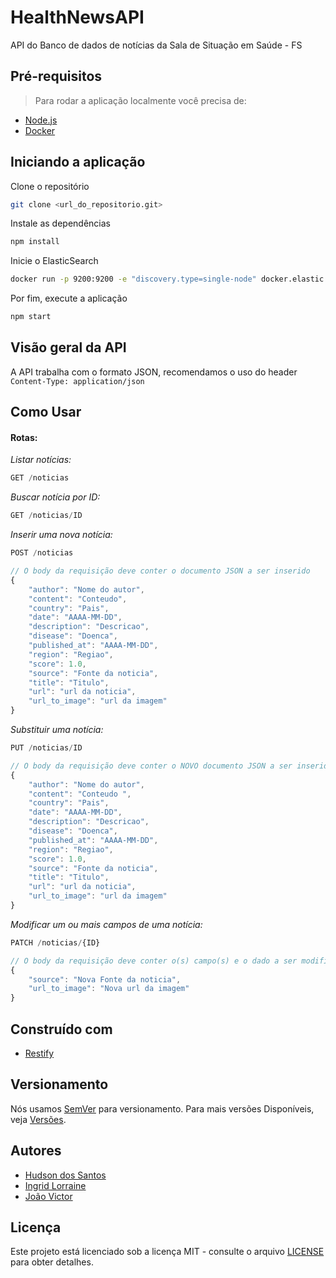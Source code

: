 # HealthNewsAPI

API do Banco de dados de notícias da Sala de Situação em Saúde - FS

## Pré-requisitos

> Para rodar a aplicação localmente você precisa de:

* [Node.js](https://nodejs.org/)
* [Docker](https://www.docker.com/)


## Iniciando a aplicação

Clone o repositório

```sh
git clone <url_do_repositorio.git>
```

Instale as dependências
```sh
npm install
```

Inicie o ElasticSearch

```sh
docker run -p 9200:9200 -e "discovery.type=single-node" docker.elastic.co/elasticsearch/elasticsearch:7.1.1
```

Por fim, execute a aplicação

```sh
npm start
```

## Visão geral da API

A API trabalha com o formato JSON, recomendamos o uso do header `Content-Type: application/json`

## Como Usar


#### **Rotas:**

_Listar notícias:_
```javascript
GET /noticias
```

_Buscar notícia por ID:_

```javascript
GET /noticias/ID
```

_Inserir uma nova notícia:_

```javascript
POST /noticias

// O body da requisição deve conter o documento JSON a ser inserido
{
    "author": "Nome do autor",
    "content": "Conteudo",
    "country": "Pais",
    "date": "AAAA-MM-DD",
    "description": "Descricao",
    "disease": "Doenca",
    "published_at": "AAAA-MM-DD",
    "region": "Regiao",
    "score": 1.0,
    "source": "Fonte da noticia",
    "title": "Titulo",
    "url": "url da noticia",
    "url_to_image": "url da imagem"
}
```

_Substituir uma notícia:_

```javascript
PUT /noticias/ID

// O body da requisição deve conter o NOVO documento JSON a ser inserido no ID indicado
{
    "author": "Nome do autor",
    "content": "Conteudo ",
    "country": "Pais",
    "date": "AAAA-MM-DD",
    "description": "Descricao",
    "disease": "Doenca",
    "published_at": "AAAA-MM-DD",
    "region": "Regiao",
    "score": 1.0,
    "source": "Fonte da noticia",
    "title": "Titulo",
    "url": "url da noticia",
    "url_to_image": "url da imagem"
}
```

_Modificar um ou mais campos de uma notícia:_

```javascript
PATCH /noticias/{ID}

// O body da requisição deve conter o(s) campo(s) e o dado a ser modificado
{
    "source": "Nova Fonte da noticia",
    "url_to_image": "Nova url da imagem"
}
```


<!-- ## Running the tests

Explain how to run the automated tests for this system

### Break down into end to end tests

Explain what these tests test and why

```
Give an example
```

### And coding style tests

Explain what these tests test and why

```
Give an example
```

## Deployment

Add additional notes about how to deploy this on a live system
 -->

## Construído com

* [Restify](http://restify.com/)

## Versionamento

Nós usamos [SemVer](http://semver.org/) para versionamento. Para mais versões Disponíveis, veja [Versões](https://github.com/healthnewsapi/HealthNewsAPI/tags). 

## Autores

* [Hudson dos Santos](https://github.com/hdusantos)
* [Ingrid Lorraine](https://github.com/lorrainesilva)
* [João Victor](https://github.com/joao-victor-silva)

## Licença

Este projeto está licenciado sob a licença MIT - consulte o arquivo [LICENSE](LICENSE) para obter detalhes.
